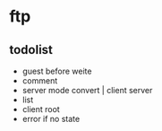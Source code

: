 # ftp

## todolist
- guest before weite
- comment
- server mode convert | client server
- list
- client root
- error if no state
